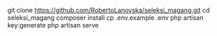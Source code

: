 git clone https://github.com/RobertoLanovska/seleksi_magang.git
cd seleksi_magang
composer install 
cp .env.example .env
php artisan key:generate
php artisan serve
